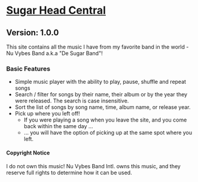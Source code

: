 # [Sugar Head Central](https://dejai.github.io/sugarhead/)
## Version: 1.0.0

This site contains all the music I have from my favorite band in the world - Nu Vybes Band a.k.a "De Sugar Band"!
### Basic Features
  * Simple music player with the ability to play, pause, shuffle and repeat songs
  * Search / filter for songs by their name, their album or by the year they were released. The search is case insensitive.
  * Sort the list of songs by song name, time, album name, or release year. 
  * Pick up where you left off!
    * If you were playing a song when you leave the site, and you come back within the same day ...
    * ... you will have the option of picking up at the same spot where you left.

#### Copyright Notice
I do not own this music! Nu Vybes Band Intl. owns this music, and they reserve full rights to determine how it can be used.


